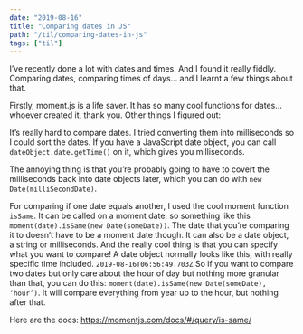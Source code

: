 ```yaml
---
date: "2019-08-16"
title: "Comparing dates in JS"
path: "/til/comparing-dates-in-js"
tags: ["til"]
---
```


I’ve recently done a lot with dates and times. And I found it really fiddly. Comparing dates, comparing times of days… and I learnt a few things about that.

Firstly, moment.js is a life saver. It has so many cool functions for dates… whoever created it, thank you.
Other things I figured out:

It’s really hard to compare dates. I tried converting them into milliseconds so I could sort the dates. If you have a JavaScript date object, you can call `dateObject.date.getTime()` on it, which gives you milliseconds.

The annoying thing is that you’re probably going to have to covert the milliseconds back into date objects later, which you can do with `new Date(milliSecondDate)`. 

For comparing if one date equals another, I used the cool moment function `isSame`. It can be called on a moment date, so something like this `moment(date).isSame(new Date(someDate))`. The date that you’re comparing it to doesn’t have to be a moment date though. It can also be a date object, a string or milliseconds. And the really cool thing is that you can specify what you want to compare! A date object normally looks like this, with really specific time included. `2019-08-16T06:56:49.703Z`
So if you want to compare two dates but only care about the hour of day but nothing more granular than that, you can do this: `moment(date).isSame(new Date(someDate), ‘hour’)`. It will compare everything from year up to the hour, but nothing after that.

Here are the docs: https://momentjs.com/docs/#/query/is-same/

